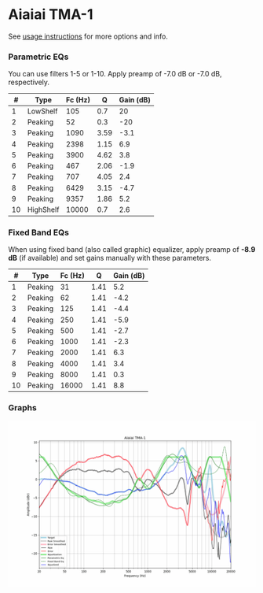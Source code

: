 # Aiaiai TMA-1
See [usage instructions](https://github.com/jaakkopasanen/AutoEq#usage) for more options and info.

### Parametric EQs
You can use filters 1-5 or 1-10. Apply preamp of -7.0 dB or -7.0 dB, respectively.

|   # | Type      |   Fc (Hz) |    Q |   Gain (dB) |
|-----|-----------|-----------|------|-------------|
|   1 | LowShelf  |       105 | 0.7  |        20   |
|   2 | Peaking   |        52 | 0.3  |       -20   |
|   3 | Peaking   |      1090 | 3.59 |        -3.1 |
|   4 | Peaking   |      2398 | 1.15 |         6.9 |
|   5 | Peaking   |      3900 | 4.62 |         3.8 |
|   6 | Peaking   |       467 | 2.06 |        -1.9 |
|   7 | Peaking   |       707 | 4.05 |         2.4 |
|   8 | Peaking   |      6429 | 3.15 |        -4.7 |
|   9 | Peaking   |      9357 | 1.86 |         5.2 |
|  10 | HighShelf |     10000 | 0.7  |         2.6 |

### Fixed Band EQs
When using fixed band (also called graphic) equalizer, apply preamp of **-8.9 dB** (if available) and set gains manually with these parameters.

|   # | Type    |   Fc (Hz) |    Q |   Gain (dB) |
|-----|---------|-----------|------|-------------|
|   1 | Peaking |        31 | 1.41 |         5.2 |
|   2 | Peaking |        62 | 1.41 |        -4.2 |
|   3 | Peaking |       125 | 1.41 |        -4.4 |
|   4 | Peaking |       250 | 1.41 |        -5.9 |
|   5 | Peaking |       500 | 1.41 |        -2.7 |
|   6 | Peaking |      1000 | 1.41 |        -2.3 |
|   7 | Peaking |      2000 | 1.41 |         6.3 |
|   8 | Peaking |      4000 | 1.41 |         3.4 |
|   9 | Peaking |      8000 | 1.41 |         0.3 |
|  10 | Peaking |     16000 | 1.41 |         8.8 |

### Graphs
![](./Aiaiai%20TMA-1.png)
